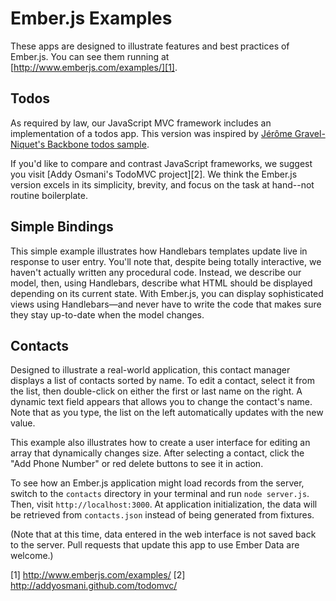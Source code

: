 # Ember.js Examples

These apps are designed to illustrate features and best practices of
Ember.js. You can see them running at
[http://www.emberjs.com/examples/][1].

## Todos

As required by law, our JavaScript MVC framework includes an
implementation of a todos app. This version was inspired by [Jérôme Gravel-Niquet's Backbone todos sample](http://documentcloud.github.com/backbone/examples/todos/index.html).

If you'd like to compare and contrast JavaScript frameworks, we suggest
you visit [Addy Osmani's TodoMVC project][2]. We think the Ember.js
version excels in its simplicity, brevity, and focus on the task at
hand--not routine boilerplate.

## Simple Bindings

This simple example illustrates how Handlebars templates update live in
response to user entry. You'll note that, despite being totally
interactive, we haven't actually written any procedural code. Instead,
we describe our model, then, using Handlebars, describe what HTML should
be displayed depending on its current state. With Ember.js, you can
display sophisticated views using Handlebars—and never have to write the
code that makes sure they stay up-to-date when the model changes.

## Contacts

Designed to illustrate a real-world application, this contact manager
displays a list of contacts sorted by name. To edit a contact, select it
from the list, then double-click on either the first or last name on the
right. A dynamic text field appears that allows you to change the
contact's name. Note that as you type, the list on the left
automatically updates with the new value.

This example also illustrates how to create a user interface for editing
an array that dynamically changes size. After selecting a contact, click
the "Add Phone Number" or red delete buttons to see it in action.

To see how an Ember.js application might load records from the server,
switch to the `contacts` directory in your terminal and run `node
server.js`. Then, visit `http://localhost:3000`. At application
initialization, the data will be retrieved from `contacts.json` instead
of being generated from fixtures.

(Note that at this time, data entered in the web interface is not saved
back to the server. Pull requests that update this app to use Ember Data
are welcome.)

[1] http://www.emberjs.com/examples/
[2] http://addyosmani.github.com/todomvc/
